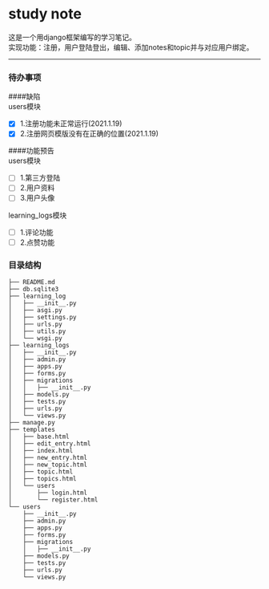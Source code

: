 # study note 
这是一个用django框架编写的学习笔记。  
实现功能：注册，用户登陆登出，编辑、添加notes和topic并与对应用户绑定。
***

### 待办事项
####缺陷  
users模块
- [x] 1.注册功能未正常运行(2021.1.19)
- [x] 2.注册网页模版没有在正确的位置(2021.1.19)

####功能预告  
users模块
- [ ] 1.第三方登陆
- [ ] 2.用户资料
- [ ] 3.用户头像

learning_logs模块
- [ ] 1.评论功能
- [ ] 2.点赞功能

### 目录结构
```
├── README.md
├── db.sqlite3
├── learning_log
│   ├── __init__.py
│   ├── asgi.py
│   ├── settings.py
│   ├── urls.py
│   ├── utils.py
│   └── wsgi.py
├── learning_logs
│   ├── __init__.py
│   ├── admin.py
│   ├── apps.py
│   ├── forms.py
│   ├── migrations
│   │   ├── __init__.py
│   ├── models.py
│   ├── tests.py
│   ├── urls.py
│   └── views.py
├── manage.py
├── templates
│   ├── base.html
│   ├── edit_entry.html
│   ├── index.html
│   ├── new_entry.html
│   ├── new_topic.html
│   ├── topic.html
│   ├── topics.html
│   └── users
│       ├── login.html
│       └── register.html
└── users
    ├── __init__.py
    ├── admin.py
    ├── apps.py
    ├── forms.py
    ├── migrations
    │   ├── __init__.py
    ├── models.py
    ├── tests.py
    ├── urls.py
    └── views.py
```